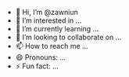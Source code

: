 - 👋 Hi, I’m @zawniun
- 👀 I’m interested in ...
- 🌱 I’m currently learning ...
- 💞️ I’m looking to collaborate on ...
- 📫 How to reach me ...
- 😄 Pronouns: ...
- ⚡ Fun fact: ...

<!---
zawniun/zawniun is a ✨ special ✨ repository because its `README.md` (this file) appears on your GitHub profile.
You can click the Preview link to take a look at your changes.
--->

